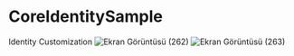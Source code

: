 # CoreIdentitySample
Identity Customization
 ![Ekran Görüntüsü (262)](https://github.com/Elifnaz00/CoreIdentitySample/assets/144447322/c0b175a8-543a-44f1-af58-cb99ea8ddce2)
![Ekran Görüntüsü (263)](https://github.com/Elifnaz00/CoreIdentitySample/assets/144447322/519c05e4-0f7d-48cb-83da-2c5c9368fede)
